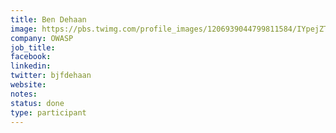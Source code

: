 ```yaml
---
title: Ben Dehaan
image: https://pbs.twimg.com/profile_images/1206939044799811584/IYpejZTn_400x400.jpg
company: OWASP
job_title:  
facebook:
linkedin: 
twitter: bjfdehaan
website:
notes:
status: done
type: participant
---
```


